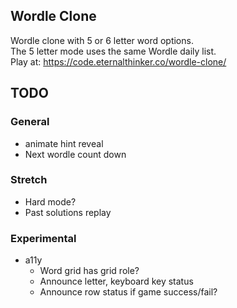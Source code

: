 ## Wordle Clone

Wordle clone with 5 or 6 letter word options.  
The 5 letter mode uses the same Wordle daily list.  
Play at: https://code.eternalthinker.co/wordle-clone/

## TODO

### General

- animate hint reveal
- Next wordle count down

### Stretch

- Hard mode?
- Past solutions replay

### Experimental

- a11y
  - Word grid has grid role?
  - Announce letter, keyboard key status
  - Announce row status if game success/fail?
